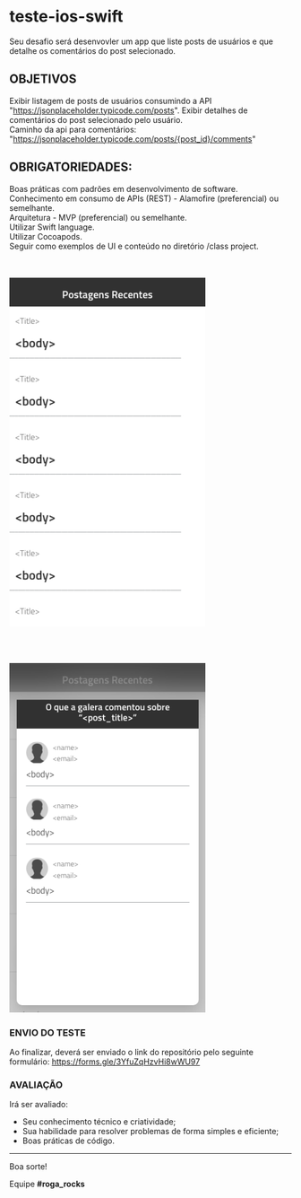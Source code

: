 # teste-ios-swift

Seu desafio será desenvovler um app que liste posts de usuários e que detalhe os comentários do post selecionado. 

## OBJETIVOS
Exibir listagem de posts de usuários consumindo a API "https://jsonplaceholder.typicode.com/posts".
Exibir detalhes de comentários do post selecionado pelo usuário.<br/>
Caminho da api para comentários: "https://jsonplaceholder.typicode.com/posts/{post_id}/comments"

## OBRIGATORIEDADES:
Boas práticas com padrões em desenvolvimento de software.<br/>
Conhecimento em consumo de APIs (REST) - Alamofire (preferencial) ou semelhante.<br/>
Arquitetura - MVP (preferencial) ou semelhante.<br/>
Utilizar Swift language.<br/>
Utilizar Cocoapods.<br/>
Seguir como exemplos de UI e conteúdo no diretório /class project.<br/>
<br/><br/>
<p align="left">
  <img src="class project/ui_posts_example.png?raw=true" width="350" title="Posts">
</p>
<br/><br/>
<p align="left">
  <img src="class project/ui_comments_example.png?raw=true" width="350" title="Posts">
</p>

### ENVIO DO TESTE
Ao finalizar, deverá ser enviado o link do repositório pelo seguinte formulário:
https://forms.gle/3YfuZqHzvHi8wWU97

### AVALIAÇÃO
Irá ser avaliado:

+ Seu conhecimento técnico e criatividade;
+ Sua habilidade para resolver problemas de forma simples e eficiente;
+ Boas práticas de código.
---

Boa sorte!

Equipe **#roga_rocks**
